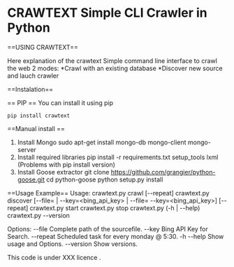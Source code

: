 CRAWTEXT Simple CLI Crawler in Python
========================================================
==USING CRAWTEXT==

Here explanation of the crawtext
Simple command line interface to crawl the web
2 modes:
  *Crawl with an existing database
  *Discover new source and lauch crawler


==Instalation==

== PIP ==
You can install it using pip

    pip install crawtext
==Manual install ==
1. Install Mongo 
   sudo apt-get install mongo-db mongo-client mongo-server
2. Install required libraries
   pip install -r requirements.txt
   setup_tools lxml (Problems with pip install version)
3. Install Goose extractor
   git clone https://github.com/grangier/python-goose.git
   cd python-goose
   python setup.py install

==Usage Example==
      Usage:
	crawtext.py <project> crawl <query> [--repeat]
     	 crawtext.py <project> discover <query> [--file=<filename> | --key=<bing_api_key> | --file=<filename> --key=<bing_api_key>] [--repeat]
      	 crawtext.py <project> start <query>
      	 crawtext.py <project> stop
      	 crawtext.py (-h | --help)
      	 crawtext.py --version

Options:
		--file Complete path of the sourcefile.
		--key  Bing API Key for Search.
		--repeat Scheduled task for every monday @ 5:30.
		-h --help Show usage and Options.
		--version Show versions.

    

This code is under XXX licence .